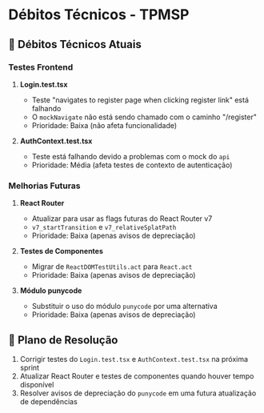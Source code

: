 # Débitos Técnicos - TPMSP

## 🚧 Débitos Técnicos Atuais

### Testes Frontend
1. **Login.test.tsx**
   - Teste "navigates to register page when clicking register link" está falhando
   - O `mockNavigate` não está sendo chamado com o caminho "/register"
   - Prioridade: Baixa (não afeta funcionalidade)

2. **AuthContext.test.tsx**
   - Teste está falhando devido a problemas com o mock do `api`
   - Prioridade: Média (afeta testes de contexto de autenticação)

### Melhorias Futuras
1. **React Router**
   - Atualizar para usar as flags futuras do React Router v7
   - `v7_startTransition` e `v7_relativeSplatPath`
   - Prioridade: Baixa (apenas avisos de depreciação)

2. **Testes de Componentes**
   - Migrar de `ReactDOMTestUtils.act` para `React.act`
   - Prioridade: Baixa (apenas avisos de depreciação)

3. **Módulo punycode**
   - Substituir o uso do módulo `punycode` por uma alternativa
   - Prioridade: Baixa (apenas avisos de depreciação)

## 📅 Plano de Resolução
1. Corrigir testes do `Login.test.tsx` e `AuthContext.test.tsx` na próxima sprint
2. Atualizar React Router e testes de componentes quando houver tempo disponível
3. Resolver avisos de depreciação do `punycode` em uma futura atualização de dependências 